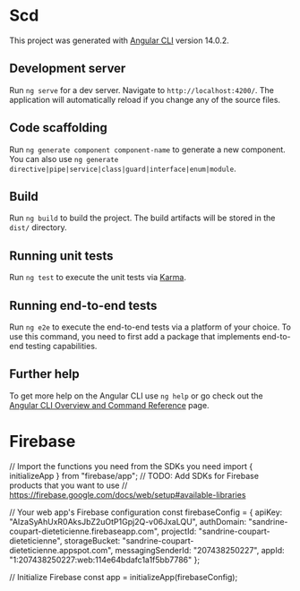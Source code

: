 # Scd

This project was generated with [Angular CLI](https://github.com/angular/angular-cli) version 14.0.2.

## Development server

Run `ng serve` for a dev server. Navigate to `http://localhost:4200/`. The application will automatically reload if you change any of the source files.

## Code scaffolding

Run `ng generate component component-name` to generate a new component. You can also use `ng generate directive|pipe|service|class|guard|interface|enum|module`.

## Build

Run `ng build` to build the project. The build artifacts will be stored in the `dist/` directory.

## Running unit tests

Run `ng test` to execute the unit tests via [Karma](https://karma-runner.github.io).

## Running end-to-end tests

Run `ng e2e` to execute the end-to-end tests via a platform of your choice. To use this command, you need to first add a package that implements end-to-end testing capabilities.

## Further help

To get more help on the Angular CLI use `ng help` or go check out the [Angular CLI Overview and Command Reference](https://angular.io/cli) page.

# Firebase

// Import the functions you need from the SDKs you need
import { initializeApp } from "firebase/app";
// TODO: Add SDKs for Firebase products that you want to use
// https://firebase.google.com/docs/web/setup#available-libraries

// Your web app's Firebase configuration
const firebaseConfig = {
  apiKey: "AIzaSyAhUxR0AksJbZ2uOtP1Gpj2Q-v06JxaLQU",
  authDomain: "sandrine-coupart-dieteticienne.firebaseapp.com",
  projectId: "sandrine-coupart-dieteticienne",
  storageBucket: "sandrine-coupart-dieteticienne.appspot.com",
  messagingSenderId: "207438250227",
  appId: "1:207438250227:web:114e64bdafc1a1f5bb7786"
};

// Initialize Firebase
const app = initializeApp(firebaseConfig);

